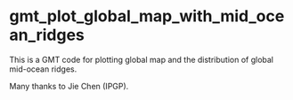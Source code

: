 # gmt_plot_global_map_with_mid_ocean_ridges

This is a GMT code for plotting global map and the distribution of global mid-ocean ridges. 

Many thanks to Jie Chen (IPGP).
